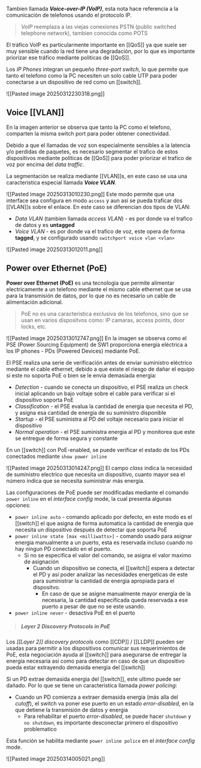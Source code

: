Tambien llamada **_Voice-over-IP (VoIP)_**, esta nota hace referencia a la comunicación de telefonos usando el protocolo IP. 

> _VoIP_ reemplaza a las viejas conexiones PSTN (public switched telephone network), tambien conocida como POTS

El tráfico VoIP es particularmente importante en [[QoS]] ya que suele ser muy sensible cuando la red tiene una degradación, por lo que es importante priorizar ese tráfico mediante politicas de [[QoS]]. 

Los _IP Phones_ integran un pequeño _three-port switch_, lo que permite que tanto el telefono como la PC necesiten un solo cable UTP para poder conectarse a un dispositivo de red como un [[switch]]. 

![[Pasted image 20250312230318.png]]

## Voice [[VLAN]] 
En la imagen anterior se observa que tanto la PC como el telefono, comparten la misma switch port para poder obtener conectividad. 

Debido a que el llamadas de voz son especialmente sensibles a la latencia y/o perdidas de paquetes, es necesario segmentar el trafico de estos dispositivos mediante politicas de [[QoS]] para poder priorizar el trafico de voz por encima del _data traffic_. 

La segmentación se realiza mediante [[VLAN]]s, en este caso se usa una caracteristica especial llamada **_Voice VLAN_**. 

![[Pasted image 20250313010230.png]]
Este modo permite que una interface sea configura en modo `access` y aun así se pueda traficar dos [[VLAN]]s sobre el enlace. En este caso se diferencian dos tipos de VLAN:
- _Data VLAN_ (tambien llamada _access VLAN_) - es por donde va el trafico de datos y es **untagged**
- _Voice VLAN_ - es por donde va el trafico de voz, este opera de forma **tagged**, y se configurado usando `switchport voice vlan <vlan>`

![[Pasted image 20250313012011.png]]

## Power over Ethernet (PoE)
**Power over Ethernet (PoE)** es una tecnologia que permite alimentar electricamente a un telefono mediante el mismo cable ethernet que se usa para la transmisión de datos, por lo que no es necesario un cable de alimentación adicional. 

> PoE no es una caracteristica exclusiva de los telefonos, sino que se usan en varios dispositvos como: IP camaras, access points, door locks, etc.

![[Pasted image 20250313012747.png]]
En la imagen se observa como el PSE (Power Sourcing Equipment) de SW1 proporciona energia eléctrica a los IP phones - PDs (Powered Devices) mediante PoE. 

El PSE realiza una serie de verificación antes de enviar suministro eléctrico mediante el cable ethernet, debido a que existe el riesgo de dañar el equipo si este no soporta PoE o bien se le envia demasiada energia: 
- _Detection_ - cuando se conecta un dispositivo, el PSE realiza un check inicial aplicando un bajo voltaje sobre el cable para verificar si el dispositivo soporta PoE 
- _Classification_ - el PSE evalua la cantidad de energia que necesita el PD, y asigna esa cantidad de energia de su suministro disponible
- _Startup_ - el PSE suministra al PD del voltaje necesario para iniciar el dispositivo 
- _Normal operation_ - el PSE suministra energia al PD y monitorea que este se entregue de forma segura y constante 

En un [[switch]] con PoE-enabled, se puede verificar el estado de los PDs conectados mediante `show power inline`

![[Pasted image 20250313014247.png]]
El campo _class_ indica la necesidad de suministro electrico que necesita un dispositivo, cuanto mayor sea el número indica que se necesita suministrar más energia. 

Las configuraciones de PoE puede ser modificadas mediante el comando `power inline` en el _interface config_ mode, la cual presenta algunas opciones: 
- `power inline auto` - comando aplicado por defecto, en este modo es el [[switch]] el que asigna de forma automatica la cantidad de energia que necesita un dispositivo después de detectar que soporta PoE 
- `power inline state [max <milliwatts>]` - comando usado para asignar energia manualmente a un puerto, esta es reservada incluso cuando no hay ningun PD conectado en el puerto. 
	- Si no se especifica el valor del comando, se asigna el valor maximo de asignación
		- Cuando un dispositivo se conecta, el [[switch]] espera a detectar el PD y así poder analizar las necesidades energeticas de este para suministrar la cantidad de energia apropiada para el dispositvo. 
			- En caso de que se asigne manualmente mayor energía de la necesaria, la cantidad especificada queda reservada a ese puerto a pesar de que no se este usando.
- `power inline never` - desactiva PoE en el puerto 

> ##### Layer 2 Discovery Protocols in PoE 
Los _[[Layer 2]] discovery protocols_ como [[CDP]] / [[LLDP]] pueden ser usadas para permitir a los dispositivos comunicar sus requerimientos de PoE, esta negociación ayuda al [[switch]] para asegurarse de entregar la energia necesaria así como para detectar en caso de que un dispositivo pueda estar extrayendo demasida energia del [[switch]]

Si un PD extrae demasida energia del [[switch]], este ultimo puede ser dañado. Por lo que se tiene un caracteristica llamada _power policing_:
- Cuando un PD comienza a extraer demasida energia (más alla del _cutoff_), el switch va poner ese puerto en un estado _error-disabled_, en la que detiene la transmisión de datos y energia 
	- Para rehabilitar el puerto _error-disabled_, se puede hacer `shutdown`
 y `no shutdown`, es importante desconectar primero el dispositivo problematico 

Esta función se habilita mediante `power inline police` en el _interface config_ mode. 

![[Pasted image 20250314005021.png]]


